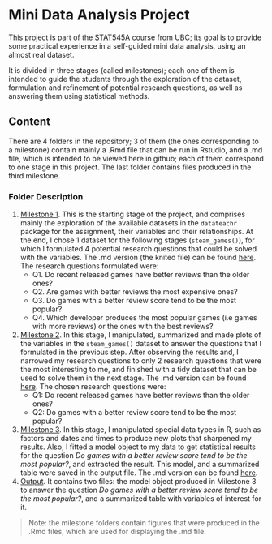 # Mini Data Analysis Project
This project is part of the [STAT545A course](https://stat545.stat.ubc.ca) from UBC; its goal is to provide some practical experience in a self-guided mini data analysis, using an almost real dataset.

It is divided in three stages (called milestones); each one of them is intended to guide the students through the exploration of the dataset, formulation and refinement of potential research questions, as well as answering them using statistical methods. 

## Content
There are 4 folders in the repository; 3 of them (the ones corresponding to a milestone) contain mainly a .Rmd file that can be run in Rstudio, and a .md file, which is intended to be viewed here in github; each of them correspond to one stage in this project. The last folder contains files produced in the third milestone. 

### Folder Description
1. [Milestone 1](https://github.com/stat545ubc-2021/mda-ErickNavarroD/tree/main/Milestone_1). This is the starting stage  of the project, and comprises mainly the exploration of the available datasets in the `datateachr` package for the assignment, their variables and their relationships. At the end, I chose 1 dataset for the following stages (`steam_games()`), for which I formulated 4 potential research questions that could be solved with the variables. The .md version (the knited file) can be found [here](https://github.com/stat545ubc-2021/mda-ErickNavarroD/blob/main/Milestone_1/mda_milestone1.md). The research questions formulated were: 
   - Q1. Do recent released games have better reviews than the older ones?
   - Q2. Are games with better reviews the most expensive ones?
   - Q3. Do games with a better review score tend to be the most popular? 
   - Q4. Which developer produces the most popular games (i.e games with more reviews) or the ones with the best reviews?
2. [Milestone 2](https://github.com/stat545ubc-2021/mda-ErickNavarroD/tree/main/Milestone_2). In this stage, I manipulated, summarized and made plots of the variables in the `steam_games()` dataset to answer the questions that I formulated in the previous step. After observing the results and, I narrowed my research questions to only 2 research questions that were the most interesting to me, and finished with a tidy dataset that can be used to solve them in the next stage. The .md version can be found [here](https://github.com/stat545ubc-2021/mda-ErickNavarroD/blob/main/Milestone_2/mda_milestone_2.md). The chosen research questions were: 
    - Q1: Do recent released games have better reviews than the older ones?
    - Q2: Do games with a better review score tend to be the most popular? 
3. [Milestone 3](https://github.com/stat545ubc-2021/mda-ErickNavarroD/tree/main/Milestone_3). In this stage, I manipulated special data types in R, such as factors and dates and times to produce new plots that sharpened my results. Also, I fitted a model object to my data to get statistical results for the question *Do games with a better review score tend to be the most popular?*, and extracted the result. This model, and a summarized table were saved in the output file. The .md version can be found [here](https://github.com/stat545ubc-2021/mda-ErickNavarroD/blob/main/Milestone_3/mda_milestone_3.md).
4. [Output](). It contains two files: the model object produced in Milestone 3 to answer the question *Do games with a better review score tend to be the most popular?*, and a summarized table with variables of interest for it. 

> Note: the milestone folders contain figures that were produced in the .Rmd files, which are used for displaying the .md file.
